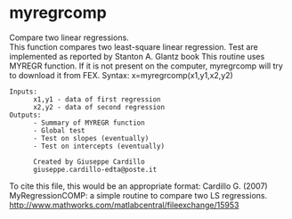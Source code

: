 # myregrcomp
Compare two linear regressions.<br/>
This function compares two least-square linear regression.
Test are implemented as reported by Stanton A. Glantz book
This routine uses MYREGR function. If it is not present on
the computer, myregrcomp will try to download it from FEX.
Syntax: 	x=myregrcomp(x1,y1,x2,y2)

    Inputs:
          x1,y1 - data of first regression
          x2,y2 - data of second regression
    Outputs:
          - Summary of MYREGR function
          - Global test
          - Test on slopes (eventually)
          - Test on intercepts (eventually)

          Created by Giuseppe Cardillo
          giuseppe.cardillo-edta@poste.it

To cite this file, this would be an appropriate format:
Cardillo G. (2007) MyRegressionCOMP: a simple routine to compare two LS
regressions. 
http://www.mathworks.com/matlabcentral/fileexchange/15953

